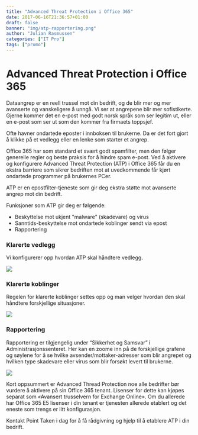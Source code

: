 ```yaml
---
title: "Advanced Threat Protection i Office 365"
date: 2017-06-16T21:36:57+01:00
draft: false
banner: "img/atp-rapportering.png"
author: "Julian Rasmussen"
categories: ["IT Pro"]
tags: ["promo"]
---
```


# Advanced Threat Protection i Office 365
Dataangrep er en reell trussel mot din bedrift, og de blir mer og mer avanserte og vanskeligere å unngå. Vi ser at angrepene blir mer sofistikerte. Gjerne kommer det en e-post med godt norsk språk som ser legitim ut, eller en e-post som ser ut som den kommer fra firmaets toppsjef.

Ofte havner ondartede eposter i innboksen til brukerne. Da er det fort gjort å klikke på et vedlegg eller en lenke som starter et angrep.

Office 365 har som standard et svært godt spamfilter, men den følger generelle regler og beste praksis for å hindre spam e-post. Ved å aktivere og konfigurere Advanced Threat Protection (ATP) i Office 365 får du en ekstra barriere som sikrer bedriften mot at uvedkommende får kjørt ondartede programmer på brukernes PCer.

ATP er en epostfilter-tjeneste som gir deg ekstra støtte mot avanserte angrep mot din bedrift.

Funksjoner som ATP gir deg er følgende:

* Beskyttelse mot ukjent "malware" (skadevare) og virus
* Sanntids-beskyttelse mot ondartede koblinger sendt via epost
* Rapportering

### Klarerte vedlegg
Vi konfigurerer opp hvordan ATP skal håndtere vedlegg.

<img class="img-fluid mt-4 mb-4" src="/img/atp-vedlegg.png" /> 

### Klarerte koblinger 
Regelen for klarerte koblinger settes opp og man velger hvordan den skal håndtere forskjellige situasjoner.

<img class="img-fluid mt-4 mb-4" src="/img/atp-klarerte-koblinger.png" /> 

### Rapportering

Rapportering er tilgjengelig under “Sikkerhet og Samsvar” i Administrasjonssenteret. Her kan en zoome inn på de forskjellige grafene og søylene for å se hvilke avsender/mottaker-adresser som blir angrepet og hvilken type skadevare eller virus som blir forsøkt levert til brukerne.

<img class="img-fluid mt-4 mb-4" src="/img/atp-rapportering.png" /> 

Kort oppsummert er Advanced Thread Protection noe alle bedrifter bør vurdere å aktivere på sin Office 365 tenant. Lisenser for dette kan kjøpes separat som «Avansert trusselvern for Exchange Online». Om du allerede har Office 365 E5 lisenser i din tenant er tjenesten allerede etablert og det eneste som trengs er litt konfigurasjon.

Kontakt Point Taken i dag for å få rådgivning og hjelp til å etablere ATP i din bedrift.